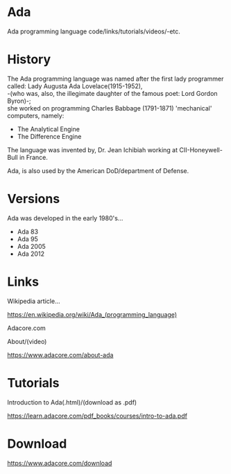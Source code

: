 # Ada
Ada programming language code/links/tutorials/videos/-etc.

# History

The Ada programming language was named after the first lady programmer called: Lady Augusta Ada Lovelace(1915-1952),  
-(who was, also, the illegimate daughter of the famous poet: Lord Gordon Byron)-;    
she worked on programming Charles Babbage (1791-1871) 'mechanical' computers, namely:

- The Analytical Engine  
- The Difference Engine     

The language was invented by, Dr. Jean Ichibiah working at CII-Honeywell-Bull in France.

Ada, is also used by the American DoD/department of Defense.

# Versions

Ada was developed in the early 1980's...

- Ada 83  
- Ada 95  
- Ada 2005  
- Ada 2012  

# Links

Wikipedia article...  

https://en.wikipedia.org/wiki/Ada_(programming_language)  

Adacore.com  

About/(video)  

https://www.adacore.com/about-ada  

# Tutorials

Introduction to Ada(.html)/(download as .pdf)  

https://learn.adacore.com/pdf_books/courses/intro-to-ada.pdf  

# Download

https://www.adacore.com/download  



